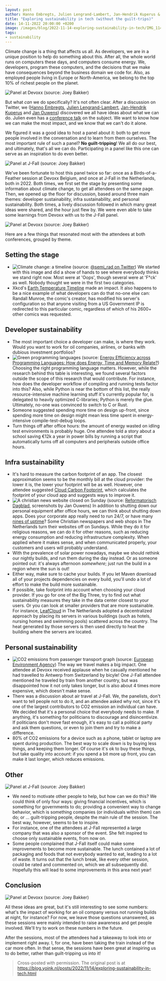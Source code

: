 ```yaml
---
layout: post
author: Hanno Embregts, Julien Lengrand-Lambert, Jan-Hendrik Kuperus & Jan Ouwens
title: "Exploring sustainability in tech (without the guilt-trips)"
date: 14-11-2022 20:00:00 +0200
image: /images/blog/2022-11-14-exploring-sustainability-in-tech/IMG_1142.JPG
tags: 
- sustainability
---
```


Climate change is a thing that affects us all. As developers, we are in a unique position to help do something about this. After all, the whole world runs on computers these days, and computers consume energy. We, developers, program these computers, and the decisions that we make have consequences beyond the business domain we code for. Also, as employed people living in Europe or North-America, we belong to the top 10% of richest people on the planet.

![Panel at Devoxx](/images/blog/2022-11-14-exploring-sustainability-in-tech/IMG_1142.JPG) (source: Joey Bakker)

But what _can_ we do specifically? It's not often clear. After a discussion on Twitter, we ([Hanno Embregts](https://twitter.com/hannotify), [Julien Lengrand-Lambert](https://twitter.com/jlengrand), [Jan-Hendrik Kuperus](https://twitter.com/jhkuperus) and [Jan Ouwens](https://twitter.com/jqno)) discovered we all have ideas about what we can do. Julien even has a [conference talk](https://www.youtube.com/watch?v=umQby6H50xI) on the subject. We want to know how we can make the most impact, and we know that we can't do it alone.

We figured it was a good idea to host a panel about it: both to get more people involved in the conversation and to learn from them ourselves. The most important rule of such a panel? **No guilt-tripping**! We all do our best, and ultimately, that's all we can do. Participating in a panel like this one can serve as an inspiration to do even better.

![Panel at J-Fall](/images/blog/2022-11-14-exploring-sustainability-in-tech/img_1198.jpg) (source: Joey Bakker)

We've been fortunate to host this panel twice so far: once as a Birds-of-a-Feather session at Devoxx Belgium, and once at J-Fall in the Netherlands, both in 2022. Both times, we first set the stage by presenting some information about climate change, to get all attendees on the same page. Then, we opened up the floor for discussion, based around three main themes: developer sustainability, infra sustainability, and personal sustainability. Both times, a lively discussion followed in which many great ideas were shared, and the hour just flew by. We were even able to take some learnings from Devoxx with us to the J-Fall panel.

![Panel at Devoxx](/images/blog/2022-11-14-exploring-sustainability-in-tech/IMG_1144.JPG) (source: Joey Bakker)

Here are a few things that resonated most with the attendees at both conferences, grouped by theme.

## Setting the stage

- ![Climate change: a timeline](/images/blog/2022-11-14-exploring-sustainability-in-tech/semi_rad.jpg) (source: [@semi_rad on Twitter](https://twitter.com/semi_rad/status/1055192820124856320))
  We started with this image and did a show of hands to see where everybody thinks we stand right now. Most were at 'Oops', though several were at 'F°ck' as well. Nobody thought we were in the first two categories.
- Xkcd's [Earth Temperature Timeline](https://xkcd.com/1732/) made an impact. It also happens to be a nice example of what developers can do that no-one else can: Randall Munroe, the comic's creator, has modified his server's configuration so that anyone visiting from a US Government IP is redirected to this particular comic, regardless of which of his 2600+ other comics was requested.

## Developer sustainability

- The most important choice a developer can make, is where they work. Would you want to work for oil companies, airlines, or banks with dubious investment portfolios?
- ![Green programming languages](/images/blog/2022-11-14-exploring-sustainability-in-tech/greenlanguages.png) (source: [Energy Efficiency across Programming Languages: How does Energy, Time and Memory Relate?](https://sites.google.com/view/energy-efficiency-languages))
  Choosing the right programming language matters. However, while the research behind this table is interesting, we found several factors outside the scope of this research that would contribute. For instance, how does the developer workflow of compiling and running tests factor into this? Also, while Python is near the bottom of this list, the really resource-intensive machine learning stuff it's currently popular for, is delegated to heavily optimized C-libraries; Python is merely the glue. Ultimately, no-one was convinced to switch to C or Rust.
- Someone suggested spending more time on design up-front, since spending more time on design might mean less time spent in energy-intensive compile-test-debug loops.
- Turn things off after office hours: the amount of energy wasted on idling test environments is probably huge. One attendee told a story about a school saving €12k a year in power bills by running a script that automatically turns off all computers and peripherals outside office hours.

## Infra sustainability

- It's hard to measure the carbon footprint of an app. The closest approximation seems to be the monthly bill at the cloud provider: the lower it is, the lower your footprint will be as well. However, one attendee suggested [Cloud Carbon Footprint](https://www.cloudcarbonfootprint.org/), which calculates the footprint of your cloud app and suggests ways to improve it.
- ![A christian news website closed on Sunday](/images/blog/2022-11-14-exploring-sustainability-in-tech/sunday.jpg) (source: [Reformatorisch Dagblad](https://www.rd.nl), screenshots by Jan Ouwens)
  In addition to shutting down our personal equipment after office hours, we can think about shutting down apps. Does your corporate app really need to run 24/7, or have many [nines of uptime](https://en.wikipedia.org/wiki/High_availability#%22Nines%22)? Some Christian newspapers and web shops in The Netherlands turn their websites off on Sundays. While they do it for religious reasons, we can do it for other reasons, such as reducing energy consumption and reducing infrastructure complexity. When applied where it makes sense, and when communicated properly, your customers and users will probably understand.
- With the prevalence of solar power nowadays, maybe we should rethink our nightly builds, and run them during the day instead. Or as someone pointed out: it's always afternoon _somewhere_; just run the build in a region where the sun is out!
- Either way, make sure to cache your builds. If you let Maven download all of your projects dependencies on every build, you'll undo a lot of effort to make the build more sustainable.
- If possible, take footprint into account when choosing your cloud provider. If you go for one of the Big Three, try to find out what sustainability measures they take in the data center closest to your users. Or you can look at smaller providers that are more sustainable. For instance, [LeafCloud](https://www.leaf.cloud/) in The Netherlands adopted a decentralized approach by placing its servers in various buildings (such as hotels, nursing homes and swimming pools) scattered across the country. The heat generated by those servers is then used directly to heat the building where the servers are located.

## Personal sustainability

- ![CO2 emissions from passenger transport graph](/images/blog/2022-11-14-exploring-sustainability-in-tech/co2-emissions-from-passenger-transport.jpg) (source: [European Environment Agency](https://www.eea.europa.eu/media/infographics/co2-emissions-from-passenger-transport/view))
  The way we travel makes a big impact. One attendee at Devoxx received applause when he casually mentioned he had travelled to Antwerp from Switzerland by bicyle! One J-Fall attendee mentioned he traveled by train from another country, but was disappointed how it not only takes longer, but is also about 4 times more expensive, which doesn't make sense.
- There was a discussion about air travel at J-Fall. We, the panelists, don't want to tell people not to do it, and an attendee asked why not, since it's one of the largest contributors to CO2 emission an individual can have. We decided that it's a personal choice that everybody needs to make. If anything, it's something for politicians to discourage and disincentivize. If politicians don't move fast enough, it's easy to call a political party and ask them questions, or even to join them and try to make a difference.
- 80% of CO2 emissions for a device such as a phone, tablet or laptop are spent during production. The best way to scale down is by buying less things, and keeping them longer. Of course it's ok to buy these things, but take quality into account: if you spend a bit more up front, you can make it last longer, which reduces emissions.

## Other

![Panel at J-Fall](/images/blog/2022-11-14-exploring-sustainability-in-tech/img_1200.jpg) (source: Joey Bakker)

- We need to motivate other people to help, but how can we do this? We could think of only four ways: giving financial incentives, which is something for governments to do; providing a convenient way to change behavior, which is something companies (or individuals within them) can do; or ... guilt-tripping people, despite the main rule of the session. The best way, however, seems to be to inspire.
- For instance, one of the attendees at J-Fall represented a large company that was also a sponsor of the event. She felt inspired to choose only sustainable events, from now on.
- Some people complained that J-Fall itself could make some improvements to become more sustainable. The lunch contained a lot of packaging and foods that not everybody wanted to eat, leading to a lot of waste. It turns out that the lunch break, like every other session, could be rated and commented on, which we all subsequently did. Hopefully this will lead to some improvements in this area next year!

## Conclusion

![Panel at Devoxx](/images/blog/2022-11-14-exploring-sustainability-in-tech/IMG_1149.JPG) (source: Joey Bakker)

All these ideas are great, but it's still interesting to see some numbers: what's the impact of working for an oil company versus not running builds at night, for instance? For now, we leave those questions unanswered, as these sessions were mainly intended to raise awareness and get people involved. We'll try to work on these numbers in the future.

After the sessions, most of the attendees had a takeaway to look into or implement right away. I, for one, have been taking the train instead of the car more often. In that sense, the sessions have been great at inspiring us to do better, rather than guilt-tripping us into it!

> Cross-posted with permission. The original post is at <https://blog.yoink.nl/posts/2022/11/14/exploring-sustainability-in-tech.html>